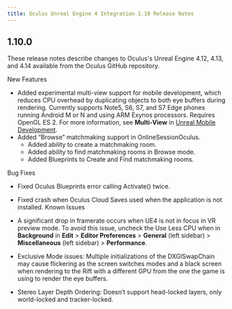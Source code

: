 ```yaml
---
title: Oculus Unreal Engine 4 Integration 1.10 Release Notes
---
```

## 1.10.0

These release notes describe changes to Oculus's Unreal Engine 4.12, 4.13, and 4.14 available from the Oculus GitHub repository.

New Features

* Added experimental multi-view support for mobile development, which reduces CPU overhead by duplicating objects to both eye buffers during rendering. Currently supports Note5, S6, S7, and S7 Edge phones running Android M or N and using ARM Exynos processors. Requires OpenGL ES 2. For more information, see **Multi-View** in [Unreal Mobile Development](unreal-gsg-mobile "HOW DOES THIS JIVE WITH THE PREVIOUS SECTION, GETTING STARTED? This guide covers environment setup, project configuration, and development for the Oculus mobile platform using Unreal.").
* Added “Browse” matchmaking support in OnlineSessionOculus.
	+ Added ability to create a matchmaking room.
	+ Added ability to find matchmaking rooms in Browse mode.
	+ Added Blueprints to Create and Find matchmaking rooms.
	
Bug Fixes

* Fixed Oculus Blueprints error calling Activate() twice.
* Fixed crash when Oculus Cloud Saves used when the application is not installed.
Known Issues

* A significant drop in framerate occurs when UE4 is not in focus in VR preview mode. To avoid this issue, uncheck the Use Less CPU when in **Background** in **Edit** > **Editor Preferences** > **General** (left sidebar) > **Miscellaneous** (left sidebar) > **Performance**.
* Exclusive Mode issues: Multiple initializations of the DXGISwapChain may cause flickering as the screen switches modes and a black screen when rendering to the Rift with a different GPU from the one the game is using to render the eye buffers.
* Stereo Layer Depth Ordering: Doesn’t support head-locked layers, only world-locked and tracker-locked.
